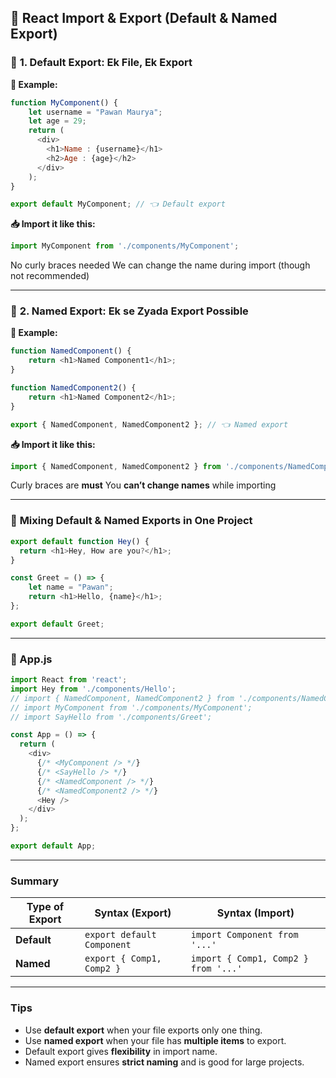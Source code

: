 ## 📘 **React Import & Export (Default & Named Export)**


### 🔹 **1. Default Export: Ek File, Ek Export**

**🧾 Example:**

```js
function MyComponent() {
    let username = "Pawan Maurya";
    let age = 29;
    return (
      <div>
        <h1>Name : {username}</h1>
        <h2>Age : {age}</h2>
      </div>
    );
}

export default MyComponent; // 👈 Default export
```

**📥 Import it like this:**

```js
import MyComponent from './components/MyComponent';
```

No curly braces needed
We can change the name during import (though not recommended)

---

### 🔹 **2. Named Export: Ek se Zyada Export Possible**

**🧾 Example:**

```js
function NamedComponent() {
    return <h1>Named Component1</h1>;
}

function NamedComponent2() {
    return <h1>Named Component2</h1>;
}

export { NamedComponent, NamedComponent2 }; // 👈 Named export
```

**📥 Import it like this:**

```js
import { NamedComponent, NamedComponent2 } from './components/NamedComponent';
```

Curly braces are **must**
You **can’t change names** while importing

---

### 🔹 **Mixing Default & Named Exports in One Project**

```js
export default function Hey() {
  return <h1>Hey, How are you?</h1>;
}
```

```js
const Greet = () => {
    let name = "Pawan";
    return <h1>Hello, {name}</h1>;
};

export default Greet;
```

---

### 🔹 App.js

```js
import React from 'react';
import Hey from './components/Hello';
// import { NamedComponent, NamedComponent2 } from './components/NamedComponent';
// import MyComponent from './components/MyComponent';
// import SayHello from './components/Greet';

const App = () => {
  return (
    <div>
      {/* <MyComponent /> */}
      {/* <SayHello /> */}
      {/* <NamedComponent /> */}
      {/* <NamedComponent2 /> */}
      <Hey />
    </div>
  );
};

export default App;
```

---

###    Summary

| Type of Export | Syntax (Export)            | Syntax (Import)                      |
| -------------- | -------------------------- | ------------------------------------ |
| **Default**    | `export default Component` | `import Component from '...'`        |
| **Named**      | `export { Comp1, Comp2 }`  | `import { Comp1, Comp2 } from '...'` |

---

### Tips

* Use **default export** when your file exports only one thing.
* Use **named export** when your file has **multiple items** to export.
* Default export gives **flexibility** in import name.
* Named export ensures **strict naming** and is good for large projects.
